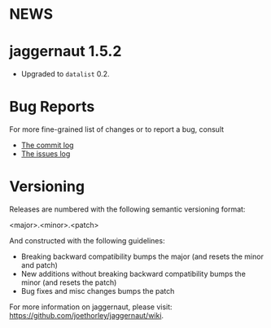 # NEWS

# jaggernaut 1.5.2

* Upgraded to `datalist` 0.2.

# Bug Reports 

For more fine-grained list of changes or to report a bug, consult 

* [The commit log](https://github.com/joethorley/jaggernaut/commits/master)
* [The issues log](https://github.com/joethorley/jaggernaut/issues)

# Versioning

Releases are numbered with the following semantic versioning format:

\<major\>.\<minor\>.\<patch\>

And constructed with the following guidelines:

* Breaking backward compatibility bumps the major (and resets the minor 
  and patch)
* New additions without breaking backward compatibility bumps the minor 
  (and resets the patch)
* Bug fixes and misc changes bumps the patch

For more information on jaggernaut, please visit: 
https://github.com/joethorley/jaggernaut/wiki.
